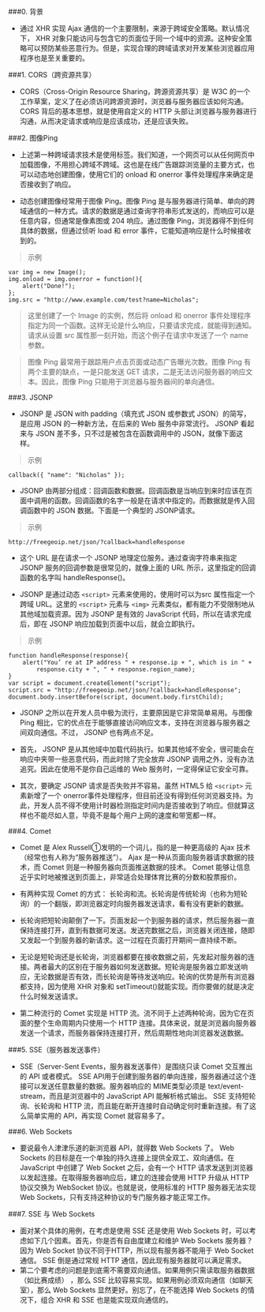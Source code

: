 ###0. 背景
- 通过 XHR 实现 Ajax 通信的一个主要限制，来源于跨域安全策略。默认情况下， XHR 对象只能访问与包含它的页面位于同一个域中的资源。这种安全策略可以预防某些恶意行为。但是，实现合理的跨域请求对开发某些浏览器应用程序也是至关重要的。

###1. CORS（跨资源共享）
- CORS（Cross-Origin Resource Sharing，跨源资源共享）是 W3C 的一个工作草案，定义了在必须访问跨源资源时，浏览器与服务器应该如何沟通。 CORS 背后的基本思想，就是使用自定义的 HTTP 头部让浏览器与服务器进行沟通，从而决定请求或响应是应该成功，还是应该失败。

###2. 图像Ping
- 上述第一种跨域请求技术是使用<img>标签。我们知道，一个网页可以从任何网页中加载图像，不用担心跨域不跨域。这也是在线广告跟踪浏览量的主要方式，也可以动态地创建图像，使用它们的 onload 和 onerror 事件处理程序来确定是否接收到了响应。

- 动态创建图像经常用于图像 Ping。图像 Ping 是与服务器进行简单、单向的跨域通信的一种方式。请求的数据是通过查询字符串形式发送的，而响应可以是任意内容，但通常是像素图或 204 响应。通过图像 Ping，浏览器得不到任何具体的数据，但通过侦听 load 和 error 事件，它能知道响应是什么时候接收到的。

> 示例

	var img = new Image();
	img.onload = img.onerror = function(){
		alert("Done!");
	};
	img.src = "http://www.example.com/test?name=Nicholas";

> 这里创建了一个 Image 的实例，然后将 onload 和 onerror 事件处理程序指定为同一个函数。这样无论是什么响应，只要请求完成，就能得到通知。请求从设置 src 属性那一刻开始，而这个例子在请求中发送了一个 name 参数。

> 图像 Ping 最常用于跟踪用户点击页面或动态广告曝光次数。图像 Ping 有两个主要的缺点，一是只能发送 GET 请求，二是无法访问服务器的响应文本。因此，图像 Ping 只能用于浏览器与服务器间的单向通信。

###3. JSONP
- JSONP 是 JSON with padding（填充式 JSON 或参数式 JSON）的简写，是应用 JSON 的一种新方法，在后来的 Web 服务中非常流行。 JSONP 看起来与 JSON 差不多，只不过是被包含在函数调用中的 JSON，就像下面这样。

> 示例

	callback({ "name": "Nicholas" });

- JSONP 由两部分组成：回调函数和数据。回调函数是当响应到来时应该在页面中调用的函数。回调函数的名字一般是在请求中指定的。而数据就是传入回调函数中的 JSON 数据。下面是一个典型的 JSONP请求。

> 示例

	http://freegeoip.net/json/?callback=handleResponse

- 这个 URL 是在请求一个 JSONP 地理定位服务。通过查询字符串来指定 JSONP 服务的回调参数是很常见的，就像上面的 URL 所示，这里指定的回调函数的名字叫 handleResponse()。

- JSONP 是通过动态 `<script>` 元素来使用的，使用时可以为src 属性指定一个跨域 URL。这里的 `<script>` 元素与 `<img>` 元素类似，都有能力不受限制地从其他域加载资源。因为 JSONP 是有效的 JavaScript 代码，所以在请求完成后，即在 JSONP 响应加载到页面中以后，就会立即执行。

> 示例

	function handleResponse(response){
		alert("You’ re at IP address " + response.ip + ", which is in " +
			response.city + ", " + response.region_name);
	}
	var script = document.createElement("script");
	script.src = "http://freegeoip.net/json/?callback=handleResponse";
	document.body.insertBefore(script, document.body.firstChild);

- JSONP 之所以在开发人员中极为流行，主要原因是它非常简单易用。与图像 Ping 相比，它的优点在于能够直接访问响应文本，支持在浏览器与服务器之间双向通信。不过， JSONP 也有两点不足。

- 首先， JSONP 是从其他域中加载代码执行。如果其他域不安全，很可能会在响应中夹带一些恶意代码，而此时除了完全放弃 JSONP 调用之外，没有办法追究。因此在使用不是你自己运维的 Web 服务时，一定得保证它安全可靠。

- 其次，要确定 JSONP 请求是否失败并不容易。虽然 HTML5 给 `<script>` 元素新增了一个 onerror事件处理程序，但目前还没有得到任何浏览器支持。为此，开发人员不得不使用计时器检测指定时间内是否接收到了响应。但就算这样也不能尽如人意，毕竟不是每个用户上网的速度和带宽都一样。

###4. Comet
- Comet 是 Alex Russell①发明的一个词儿，指的是一种更高级的 Ajax 技术（经常也有人称为“服务器推送”）。 Ajax 是一种从页面向服务器请求数据的技术，而 Comet 则是一种服务器向页面推送数据的技术。 Comet 能够让信息近乎实时地被推送到页面上，非常适合处理体育比赛的分数和股票报价。

- 有两种实现 Comet 的方式： 长轮询和流。长轮询是传统轮询（也称为短轮询）的一个翻版，即浏览器定时向服务器发送请求，看有没有更新的数据。

- 长轮询把短轮询颠倒了一下。页面发起一个到服务器的请求，然后服务器一直保持连接打开，直到有数据可发送。发送完数据之后，浏览器关闭连接，随即又发起一个到服务器的新请求。这一过程在页面打开期间一直持续不断。

- 无论是短轮询还是长轮询，浏览器都要在接收数据之前，先发起对服务器的连接。两者最大的区别在于服务器如何发送数据。短轮询是服务器立即发送响应，无论数据是否有效，而长轮询是等待发送响应。轮询的优势是所有浏览器都支持，因为使用 XHR 对象和 setTimeout()就能实现。而你要做的就是决定什么时候发送请求。

- 第二种流行的 Comet 实现是 HTTP 流。流不同于上述两种轮询，因为它在页面的整个生命周期内只使用一个 HTTP 连接。具体来说，就是浏览器向服务器发送一个请求，而服务器保持连接打开，然后周期性地向浏览器发送数据。

###5. SSE（服务器发送事件）
- SSE（Server-Sent Events，服务器发送事件）是围绕只读 Comet 交互推出的 API 或者模式。 SSE API用于创建到服务器的单向连接，服务器通过这个连接可以发送任意数量的数据。服务器响应的 MIME类型必须是 text/event-stream，而且是浏览器中的 JavaScript API 能解析格式输出。 SSE 支持短轮询、长轮询和 HTTP 流，而且能在断开连接时自动确定何时重新连接。有了这么简单实用的 API，再实现 Comet 就容易多了。

###6. Web Sockets
- 要说最令人津津乐道的新浏览器 API，就得数 Web Sockets 了。 Web Sockets 的目标是在一个单独的持久连接上提供全双工、双向通信。在 JavaScript 中创建了 Web Socket 之后，会有一个 HTTP 请求发送到浏览器以发起连接。在取得服务器响应后，建立的连接会使用 HTTP 升级从 HTTP 协议交换为 WebSocket 协议。也就是说，使用标准的 HTTP 服务器无法实现 Web Sockets，只有支持这种协议的专门服务器才能正常工作。

###7. SSE 与 Web Sockets
- 面对某个具体的用例，在考虑是使用 SSE 还是使用 Web Sockets 时，可以考虑如下几个因素。首先，你是否有自由度建立和维护 Web Sockets 服务器？因为 Web Socket 协议不同于HTTP，所以现有服务器不能用于 Web Socket 通信。 SSE 倒是通过常规 HTTP 通信，因此现有服务器就可以满足需求。
- 第二个要考虑的问题是到底需不需要双向通信。如果用例只需读取服务器数据（如比赛成绩） ，那么 SSE 比较容易实现。如果用例必须双向通信（如聊天室），那么 Web Sockets 显然更好。别忘了，在不能选择 Web Sockets 的情况下，组合 XHR 和 SSE 也是能实现双向通信的。